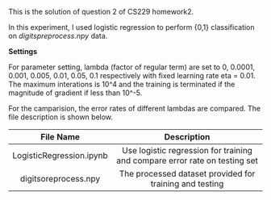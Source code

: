 This is the solution of question 2 of CS229 homework2.

In this experiment, I used logistic regression to perform {0,1} classification on *digitspreprocess.npy* data. 

**Settings**

For parameter setting, lambda (factor of regular term) are set to 0, 0.0001, 0.001, 0.005, 0.01, 0.05, 0.1 respectively 
with fixed learning rate eta = 0.01. The maximum interations is 10^4 and the training is terminated if the magnitude of gradient if less than 10^-5.

For the camparision, the error rates of different lambdas are compared.
The file description is shown below.

File Name|Description
:----:|:----:
LogisticRegression.ipynb|Use logistic regression for training and compare error rate on testing set
digitsoreprocess.npy|The processed dataset provided for training and testing

